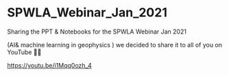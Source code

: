 # SPWLA_Webinar_Jan_2021
Sharing the PPT & Notebooks for the SPWLA Webinar Jan 2021

(AI& machine learning in geophysics ) we decided to share it to all of you on YouTube 🤩🥳

https://youtu.be/i1Mqq0ozh_4  
